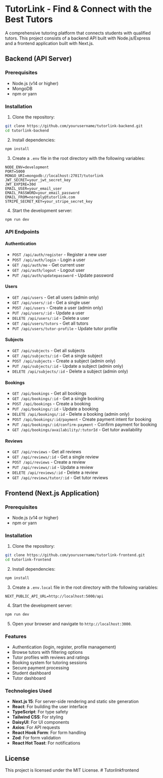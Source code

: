 # TutorLink - Find & Connect with the Best Tutors

A comprehensive tutoring platform that connects students with qualified tutors. This project consists of a backend API built with Node.js/Express and a frontend application built with Next.js.

## Backend (API Server)

### Prerequisites

- Node.js (v14 or higher)
- MongoDB
- npm or yarn

### Installation

1. Clone the repository:
```bash
git clone https://github.com/yourusername/tutorlink-backend.git
cd tutorlink-backend
```

2. Install dependencies:
```bash
npm install
```

3. Create a `.env` file in the root directory with the following variables:
```
NODE_ENV=development
PORT=5000
MONGO_URI=mongodb://localhost:27017/tutorlink
JWT_SECRET=your_jwt_secret_key
JWT_EXPIRE=30d
EMAIL_USER=your_email_user
EMAIL_PASSWORD=your_email_password
EMAIL_FROM=noreply@tutorlink.com
STRIPE_SECRET_KEY=your_stripe_secret_key
```

4. Start the development server:
```bash
npm run dev
```

### API Endpoints

#### Authentication
- `POST /api/auth/register` - Register a new user
- `POST /api/auth/login` - Login a user
- `GET /api/auth/me` - Get current user
- `GET /api/auth/logout` - Logout user
- `PUT /api/auth/updatepassword` - Update password

#### Users
- `GET /api/users` - Get all users (admin only)
- `GET /api/users/:id` - Get a single user
- `POST /api/users` - Create a user (admin only)
- `PUT /api/users/:id` - Update a user
- `DELETE /api/users/:id` - Delete a user
- `GET /api/users/tutors` - Get all tutors
- `PUT /api/users/tutor-profile` - Update tutor profile

#### Subjects
- `GET /api/subjects` - Get all subjects
- `GET /api/subjects/:id` - Get a single subject
- `POST /api/subjects` - Create a subject (admin only)
- `PUT /api/subjects/:id` - Update a subject (admin only)
- `DELETE /api/subjects/:id` - Delete a subject (admin only)

#### Bookings
- `GET /api/bookings` - Get all bookings
- `GET /api/bookings/:id` - Get a single booking
- `POST /api/bookings` - Create a booking
- `PUT /api/bookings/:id` - Update a booking
- `DELETE /api/bookings/:id` - Delete a booking (admin only)
- `POST /api/bookings/:id/payment` - Create payment intent for booking
- `PUT /api/bookings/:id/confirm-payment` - Confirm payment for booking
- `GET /api/bookings/availability/:tutorId` - Get tutor availability

#### Reviews
- `GET /api/reviews` - Get all reviews
- `GET /api/reviews/:id` - Get a single review
- `POST /api/reviews` - Create a review
- `PUT /api/reviews/:id` - Update a review
- `DELETE /api/reviews/:id` - Delete a review
- `GET /api/reviews/tutor/:id` - Get tutor reviews

## Frontend (Next.js Application)

### Prerequisites

- Node.js (v14 or higher)
- npm or yarn

### Installation

1. Clone the repository:
```bash
git clone https://github.com/yourusername/tutorlink-frontend.git
cd tutorlink-frontend
```

2. Install dependencies:
```bash
npm install
```

3. Create a `.env.local` file in the root directory with the following variables:
```
NEXT_PUBLIC_API_URL=http://localhost:5000/api
```

4. Start the development server:
```bash
npm run dev
```

5. Open your browser and navigate to `http://localhost:3000`.

### Features

- Authentication (login, register, profile management)
- Browse tutors with filtering options
- Tutor profiles with reviews and ratings
- Booking system for tutoring sessions
- Secure payment processing
- Student dashboard
- Tutor dashboard

### Technologies Used

- **Next.js 15**: For server-side rendering and static site generation
- **React**: For building the user interface
- **TypeScript**: For type safety
- **Tailwind CSS**: For styling
- **DaisyUI**: For UI components
- **Axios**: For API requests
- **React Hook Form**: For form handling
- **Zod**: For form validation
- **React Hot Toast**: For notifications

## License

This project is licensed under the MIT License.
#   T u t o r _ l i n k _ f r o n t e n d  
 